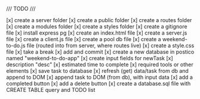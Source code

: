 /// TODO ///

[x] create a server folder
[x] create a public folder
[x] create a routes folder
[x] create a modules folder
[x] create a styles folder
[x] create a gitignore file
[x] install express pg
[x] create an index.html file
[x] create a server.js file
[x] create a client.js file
[x] create a pool db file
[x] create a weekend-to-do.js file (routed into from server, where routes live)
[x] create a style.css file
[x] take a break
[x] add and commit
[x] create a new database in postico named "weekend-to-do-app"
[x] create input fields for newTask
    [x] description "desc"
    [x] estimated time to complete
    [x] required tools or other elements
[x] save task to database
[x] refresh (get) data/task from db and append to DOM
[x] append task to DOM (from db), with input data
    [x] add a completed button
    [x] add a delete button
[x] create a database.sql file with CREATE TABLE query and TODO list
